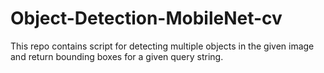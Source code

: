 # Object-Detection-MobileNet-cv
This repo contains script for detecting multiple objects in the given image and return bounding boxes for a given query string.
